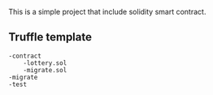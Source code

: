This is a simple project that include solidity smart contract.

Truffle template
----------------
	-contract
		-lottery.sol
		-migrate.sol
	-migrate
	-test